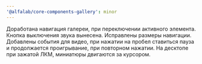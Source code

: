 ```yaml
---
'@alfalab/core-components-gallery': minor
---
```


Доработана навигация галереи, при переключении активного элемента. Кнопка выключения звука вынесена. Исправлены размеры навигации. Добавлены события для видео, при нажатии на пробел ставиться пауза и продолжается проигрывание, при повторном нажатии. На десктопе при зажатой ЛКМ, миниатюры двигаются за курсором.
